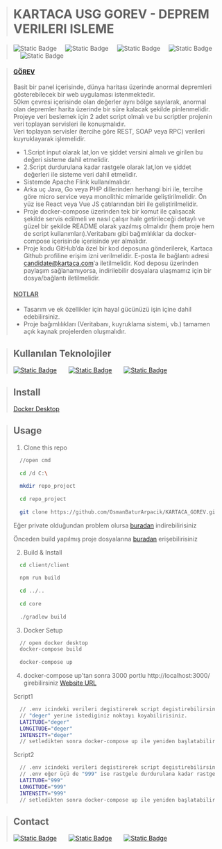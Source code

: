 ># KARTACA USG GOREV - DEPREM VERILERI ISLEME

>![Static Badge](https://img.shields.io/badge/Java-21.0.1-red?style=flat&logoColor=green)
&nbsp; &nbsp; ![Static Badge](https://img.shields.io/badge/node-v20.12.0-red?style=flat&logo=nodedotjs&logoColor=green)
&nbsp; &nbsp; ![Static Badge](https://img.shields.io/badge/npm-v10.5.1-red?style=flat&logo=npm)
&nbsp; &nbsp; ![Static Badge](https://img.shields.io/badge/Gradle-8.6-red?style=flat&logo=gradle)
&nbsp; &nbsp; ![Static Badge](https://img.shields.io/badge/docker-25.0.3-red?style=flat&logo=docker)

>#### [GÖREV](https://kartaca.com/cekirdekten-yetisenler-programi/usg-gorev-2024/)
>Basit bir panel içerisinde, dünya haritası üzerinde anormal depremleri gösterebilecek bir web uygulaması istenmektedir.
<br>50km çevresi içerisinde olan değerler aynı bölge sayılarak, anormal olan depremler harita üzerinde bir süre kalacak şekilde pinlenmelidir.
<br>Projeye veri beslemek için 2 adet script olmalı ve bu scriptler projenin veri toplayan servisleri ile konuşmalıdır. <br>Veri toplayan servisler (tercihe göre REST, SOAP veya RPC) verileri kuyruklayarak işlemelidir.
>- 1.Script input olarak lat,lon ve şiddet versini almalı ve girilen bu değeri sisteme dahil etmelidir.
>- 2.Script durdurulana kadar rastgele olarak lat,lon ve şiddet değerleri ile sisteme veri dahil etmelidir.
>- Sistemde Apache Flink kullanılmalıdır.
>- Arka uç Java, Go veya PHP dillerinden herhangi biri ile, tercihe göre micro service veya monolithic mimaride geliştirilmelidir. Ön yüz ise React veya Vue JS çatılarından biri ile geliştirilmelidir.
>-   Proje docker-compose üzerinden tek bir komut ile çalışacak şekilde servis edilmeli ve nasıl çalışır hale getirileceği detaylı ve güzel bir şekilde README olarak yazılmış olmalıdır (hem proje hem de script kullanımları).Veritabanı gibi bağımlılıklar da docker-compose içerisinde içerisinde yer almalıdır.
>-   Proje kodu GitHub’da özel bir kod deposuna gönderilerek, Kartaca Github profiline erişim izni verilmelidir. E-posta ile bağlantı adresi candidate@kartaca.com‘a iletilmelidir. Kod deposu üzerinden paylaşım sağlanamıyorsa, indirilebilir dosyalara ulaşmamız için bir dosya/bağlantı iletilmelidir.
>#### <ins>NOTLAR<ins/>
>- Tasarım ve ek özellikler için hayal gücünüzü işin içine dahil edebilirsiniz.
>- Proje bağımlılıkları (Veritabanı, kuyruklama sistemi, vb.) tamamen açık kaynak projelerden oluşmalıdır.

>## Kullanılan Teknolojiler
>[![Static Badge](https://img.shields.io/badge/Java%20Spring---?style=for-the-badge&logo=spring&labelColor=white)](https://spring.io/)
&nbsp; &nbsp; &nbsp; [![Static Badge](https://img.shields.io/badge/react---?style=for-the-badge&logo=react&labelColor=white&color=lightblue)](https://react.dev/)
&nbsp; &nbsp; &nbsp; [![Static Badge](https://img.shields.io/badge/docker---?style=for-the-badge&logo=docker&labelColor=white&color=blue)](https://www.docker.com/)

>## Install
>
>[Docker Desktop](https://www.docker.com/products/docker-desktop/)

>## Usage
>1. Clone this repo
>  ```sh
>    //open cmd
>    
>    cd /d C:\
>    
>    mkdir repo_project
>    
>    cd repo_project
>    
>    git clone https://github.com/OsmanBaturArpacik/KARTACA_GOREV.git
>  ```
>Eğer private olduğundan problem olursa [buradan](https://drive.google.com/drive/folders/1re9dihwhik6ai3ERZk2ArbxtplA7WRN5?usp=drive_link)
>indirebilirisiniz
>
>Önceden build yapılmış proje dosyalarına [buradan](https://drive.google.com/drive/folders/1-QY0lkwEpwIuJ-WKIJhp89ZVRa6TNn_l?usp=drive_link) erişebilirisiniz
>
>
>2. Build & Install
>  ```sh
>    cd client/client
>    
>    npm run build
>    
>    cd ../..
>    
>    cd core
>    
>    ./gradlew build
>  ```
>
>3. Docker Setup
>  ```sh
>    // open docker desktop
>    docker-compose build
>    
>    docker-compose up
>  ```
>4. docker-compose up'tan sonra 3000 portlu http://localhost:3000/ girebilirsiniz [Website URL](http://localhost:3000/)
>
>Script1
>  ```sh
>    // .env icindeki verileri degistirerek script degistirebilirsiniz.
>    // "deger" yerine istediginiz noktayı koyabilirisiniz. 
>    LATITUDE="deger"
>    LONGITUDE="deger"
>    INTENSITY="deger"
>    // setledikten sonra docker-compose up ile yeniden başlatabilirsiniz.
>  ```
>Script2
>  ```sh
>    // .env icindeki verileri degistirerek script degistirebilirsiniz.
>    // .env eğer üçü de "999" ise rastgele durdurulana kadar rastgele nokta oluşturur.(script2)
>    LATITUDE="999"
>    LONGITUDE="999"
>    INTENSITY="999"
>    // setledikten sonra docker-compose up ile yeniden başlatabilirsiniz.
>  ```

>## Contact
>[![Static Badge](https://img.shields.io/badge/Osman%20Batur%20Arpac%C4%B1k---?style=social&logo=linkedin&labelColor=white&color=lightblue)](https://www.linkedin.com/in/osman-batur-arpacik/)
>&nbsp; &nbsp; &nbsp; [![Static Badge](https://img.shields.io/badge/OsmanBaturArpacik---?style=social&logo=github&labelColor=white&color=lightblue)](https://github.com/OsmanBaturArpacik)
>&nbsp; &nbsp; &nbsp; [![Static Badge](https://img.shields.io/badge/osmanbatur%40outlook.com---?style=social&logo=microsoftoutlook&labelColor=white&color=lightblue)](mailto:osmanbatur@outlook.com)


